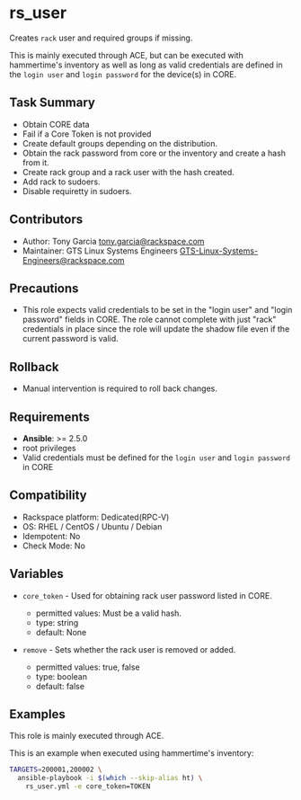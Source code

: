 # rs_user

Creates `rack` user and required groups if missing.

This is mainly executed through ACE, but can be executed with hammertime's inventory as well as long as valid credentials are defined in the `login user` and `login password` for the device(s) in CORE.

## Task Summary
  - Obtain CORE data
  - Fail if a Core Token is not provided
  - Create default groups depending on the distribution.
  - Obtain the rack password from core or the inventory and create a hash from it.
  - Create rack group and a rack user with the hash created.
  - Add rack to sudoers.
  - Disable requiretty in sudoers.

## Contributors
  - Author: Tony Garcia <tony.garcia@rackspace.com>
  - Maintainer: GTS Linux Systems Engineers <GTS-Linux-Systems-Engineers@rackspace.com>

## Precautions
  - This role expects valid credentials to be set in the "login user" and "login password" fields in CORE. 
The role cannot complete with just "rack" credentials in place since the role will update the shadow file even if the current password is valid.

## Rollback
  - Manual intervention is required to roll back changes.

## Requirements
  - **Ansible**: >= 2.5.0
  - root privileges
  - Valid credentials must be defined for the `login user` and `login password` in CORE

## Compatibility
  - Rackspace platform: Dedicated(RPC-V)
  - OS: RHEL / CentOS / Ubuntu / Debian
  - Idempotent: No
  - Check Mode: No

## Variables
  - `core_token` - Used for obtaining rack user password listed in CORE.
    - permitted values: Must be a valid hash.
    - type: string
    - default: None

  - `remove` - Sets whether the rack user is removed or added.
    - permitted values: true, false
    - type: boolean
    - default: false

## Examples

This role is mainly executed through ACE.

This is an example when executed using hammertime's inventory:
  ```bash
  TARGETS=200001,200002 \
    ansible-playbook -i $(which --skip-alias ht) \
      rs_user.yml -e core_token=TOKEN
```
